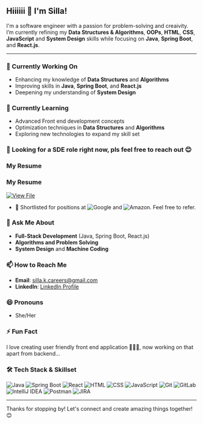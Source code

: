 ## Hiiiiii 👋 I'm Silla!

I'm a software engineer with a passion for problem-solving and creaivity. I’m currently refining my **Data Structures & Algorithms**, **OOPs**, **HTML**, **CSS**, **JavaScript** and **System Design** skills while focusing on **Java**, **Spring Boot**, and **React.js**.

---

### 🔭 Currently Working On
- Enhancing my knowledge of **Data Structures** and **Algorithms**
- Improving skills in **Java**, **Spring Boot**, and **React.js**
- Deepening my understanding of **System Design**

### 🌱 Currently Learning
- Advanced Front end development concepts
- Optimization techniques in **Data Structures** and **Algorithms**
- Exploring new technologies to expand my skill set

### 👯 Looking for a SDE role right now, pls feel free to reach out 😊
### My Resume

### My Resume

<a href="https://drive.google.com/file/d/1oXpkkresb1E9WMWJM4RXq_73Lc7Cm9vf/" target="_blank">
  <img src="https://img.shields.io/badge/View%20File-Resume-brightgreen?style=for-the-badge" alt="View File" />
</a>

- 📌 Shortlisted for positions at ![Google](https://upload.wikimedia.org/wikipedia/commons/2/2f/Google_2015_logo.svg) and ![Amazon](https://upload.wikimedia.org/wikipedia/commons/a/a9/Amazon_logo.svg). Feel free to refer.



### 💬 Ask Me About
- **Full-Stack Development** (Java, Spring Boot, React.js)
- **Algorithms and Problem Solving**
- **System Design** and **Machine Coding**

### 📫 How to Reach Me
- **Email**: [silla.k.careers@gmail.com](mailto:silla.k.careers@gmail.com)
- **LinkedIn**: [LinkedIn Profile](https://www.linkedin.com/in/silla-k)

### 😄 Pronouns
- She/Her

### ⚡ Fun Fact
I love creating user friendly front end application 🥹🥹🥹, now working on that apart from backend...


### 🛠️ Tech Stack & Skillset

<p align="left">
  <!-- Java -->
  <img src="https://img.shields.io/badge/Java-007396?style=for-the-badge&logo=java&logoColor=white" alt="Java"/>
  <!-- Spring Boot -->
  <img src="https://img.shields.io/badge/Spring%20Boot-6DB33F?style=for-the-badge&logo=springboot&logoColor=white" alt="Spring Boot"/>
  <!-- React -->
  <img src="https://img.shields.io/badge/React-61DAFB?style=for-the-badge&logo=react&logoColor=black" alt="React"/>
  <!-- HTML -->
  <img src="https://img.shields.io/badge/HTML5-E34F26?style=for-the-badge&logo=html5&logoColor=white" alt="HTML"/>
  <!-- CSS -->
  <img src="https://img.shields.io/badge/CSS3-1572B6?style=for-the-badge&logo=css3&logoColor=white" alt="CSS"/>
  <!-- JavaScript -->
  <img src="https://img.shields.io/badge/JavaScript-F7DF1E?style=for-the-badge&logo=javascript&logoColor=black" alt="JavaScript"/>
  <!-- Git -->
  <img src="https://img.shields.io/badge/Git-F05032?style=for-the-badge&logo=git&logoColor=white" alt="Git"/>
  <!-- GitLab -->
  <img src="https://img.shields.io/badge/GitLab-FC6D26?style=for-the-badge&logo=gitlab&logoColor=white" alt="GitLab"/>
  <!-- IntelliJ IDEA -->
  <img src="https://img.shields.io/badge/IntelliJ%20IDEA-000000?style=for-the-badge&logo=intellijidea&logoColor=white" alt="IntelliJ IDEA"/>
  <!-- Postman -->
  <img src="https://img.shields.io/badge/Postman-FF6C37?style=for-the-badge&logo=postman&logoColor=white" alt="Postman"/>
  <!-- JIRA -->
  <img src="https://img.shields.io/badge/JIRA-0052CC?style=for-the-badge&logo=jira&logoColor=white" alt="JIRA"/>
</p>

---

Thanks for stopping by! Let's connect and create amazing things together! 😊
